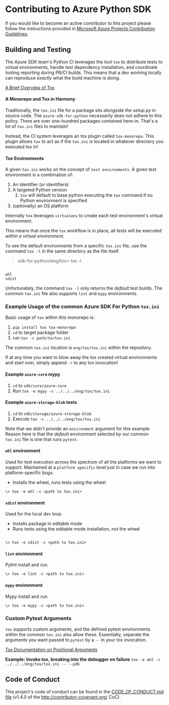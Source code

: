 # Contributing to Azure Python SDK

If you would like to become an active contributor to this project please
follow the instructions provided in [Microsoft Azure Projects Contribution Guidelines](http://azure.github.io/guidelines/).

## Building and Testing

The Azure SDK team's Python CI leverages the tool `tox` to distribute tests to virtual environments, handle test dependency installation, and coordinate tooling reporting during PR/CI builds. This means that a dev working locally can reproduce _exactly_ what the build machine is doing. 

[A Brief Overview of Tox](https://tox.readthedocs.io/en/latest/)

#### A Monorepo and Tox in Harmony

Traditionally, the `tox.ini` file for a package sits _alongside the setup.py_ in source code. The `azure-sdk-for-python` necessarily does not adhere to this policy. There are over one-hundred packages contained here-in. That's a lot of `tox.ini` files to maintain!

Instead, the CI system leverages an tox plugin called `tox-monorepo`. This plugin allows `tox` to act as if the `tox.ini` is located in whatever directory you executed tox in!

#### Tox Environments

A given `tox.ini` works on the concept of `test environments`. A given test environment is a combination of:

1. An identifier (or identifiers)
2. A targeted Python version 
    1. `tox` will default to base python executing the `tox` command if no Python environment is specified
3. (optionally) an OS platform

Internally `tox` leverages `virtualenv` to create each test environment's virtual environment. 

This means that once the `tox` workflow is in place, all tests will be executed _within a virtual environment._

To see the default environments from a specific `tox.ini` file, use the command `tox -l` in the same directory as the file itself.

> sdk-for-python/eng/tox> tox -l

```

whl
sdist

```

Unfortunately, the command `tox -l` only returns the _default_ test builds. The common `tox.ini` file also supports `lint` and `mypy` environments.

### Example Usage of the common Azure SDK For Python `tox.ini` 

Basic usage of `tox` within this monorepo is:

1. `pip install tox tox-monorepo`
2. `cd` to target package folder
3. run `tox -c path/to/tox.ini`

The common `tox.ini` location is `eng/tox/tox.ini` within the repository.

If at any time you want to blow away the tox created virtual environments and start over, simply append `-r` to any tox invocation! 

#### Example `azure-core` mypy

1. `cd` to `sdk/core/azure-core`
2. Run `tox -e mypy -c ../../../eng/tox/tox.ini`

#### Example `azure-storage-blob` tests

1. `cd` to `sdk/storage/azure-storage-blob`
2. Execute `tox -c ../../../eng/tox/tox.ini`

Note that we didn't provide an `environment` argument for this example. Reason here is that the _default_ environment selected by our common `tox.ini` file is one that runs `pytest`.

#### `whl` environment
Used for test execution across the spectrum of all the platforms we want to support. Maintained at a `platform specific` level just in case we run into platform-specific bugs.

* Installs the wheel, runs tests using the wheel

```
\> tox -e whl -c <path to tox.ini>

```

#### `sdist` environment
Used for the local dev loop.

* Installs package in editable mode
* Runs tests using the editable mode installation, not the wheel

```

\> tox -e sdist -c <path to tox.ini>

```

#### `lint` environment
Pylint install and run.

```
\> tox -e lint -c <path to tox.ini>
```


#### `mypy` environment
Mypy install and run.

```
\> tox -e mypy -c <path to tox.ini>
```

### Custom Pytest Arguments

`tox` supports custom arguments, and the defined pytest environments within the common `tox.ini` also allow these. Essentially, separate the arguments you want passed to `pytest` by a `--` in your tox invocation.

[Tox Documentation on Positional Arguments](https://tox.readthedocs.io/en/latest/example/general.html#interactively-passing-positional-arguments)

**Example: Invoke tox, breaking into the debugger on failure**
`tox -e whl -c ../../../eng/tox/tox.ini -- --pdb`

## Code of Conduct
This project's code of conduct can be found in the
[CODE_OF_CONDUCT.md file](https://github.com/Azure/azure-sdk-for-python/blob/master/CODE_OF_CONDUCT.md)
(v1.4.0 of the http://contributor-covenant.org/ CoC).
